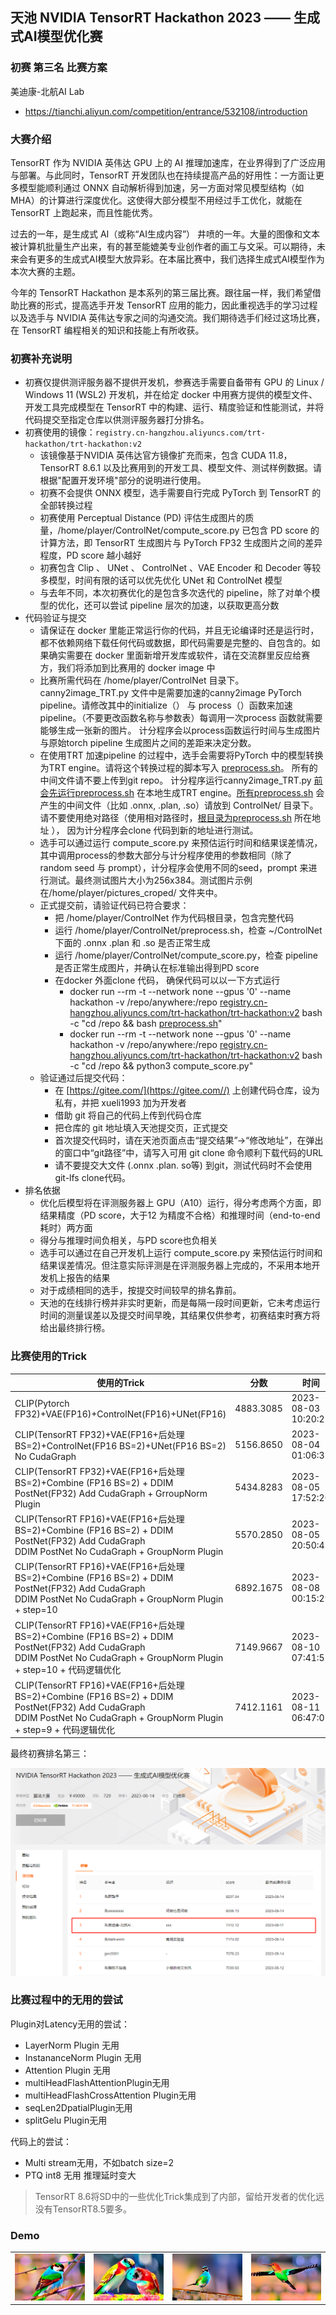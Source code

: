 ##  天池 NVIDIA TensorRT Hackathon 2023 —— 生成式AI模型优化赛 

###  初赛 第三名 比赛方案  

美迪康-北航AI Lab

+ https://tianchi.aliyun.com/competition/entrance/532108/introduction

### 大赛介绍

TensorRT 作为 NVIDIA 英伟达 GPU 上的 AI 推理加速库，在业界得到了广泛应用与部署。与此同时，TensorRT 开发团队也在持续提高产品的好用性：一方面让更多模型能顺利通过 ONNX 自动解析得到加速，另一方面对常见模型结构（如 MHA）的计算进行深度优化。这使得大部分模型不用经过手工优化，就能在 TensorRT 上跑起来，而且性能优秀。

过去的一年，是生成式 AI（或称“AI生成内容”） 井喷的一年。大量的图像和文本被计算机批量生产出来，有的甚至能媲美专业创作者的画工与文采。可以期待，未来会有更多的生成式AI模型大放异彩。在本届比赛中，我们选择生成式AI模型作为本次大赛的主题。

今年的 TensorRT Hackathon 是本系列的第三届比赛。跟往届一样，我们希望借助比赛的形式，提高选手开发 TensorRT 应用的能力，因此重视选手的学习过程以及选手与 NVIDIA 英伟达专家之间的沟通交流。我们期待选手们经过这场比赛，在 TensorRT 编程相关的知识和技能上有所收获。

### 初赛补充说明

- 初赛仅提供测评服务器不提供开发机，参赛选手需要自备带有 GPU 的 Linux / Windows 11 (WSL2) 开发机，并在给定 docker 中用赛方提供的模型文件、开发工具完成模型在 TensorRT 中的构建、运行、精度验证和性能测试，并将代码提交至指定仓库以供测评服务器打分排名。
- 初赛使用的镜像：`registry.cn-hangzhou.aliyuncs.com/trt-hackathon/trt-hackathon:v2`
  - 该镜像基于NVIDIA 英伟达官方镜像扩充而来，包含 CUDA 11.8，TensorRT 8.6.1 以及比赛用到的开发工具、模型文件、测试样例数据。请根据"配置开发环境"部分的说明进行使用。
  - 初赛不会提供 ONNX 模型，选手需要自行完成 PyTorch 到 TensorRT 的全部转换过程
  - 初赛使用 Perceptual Distance (PD) 评估生成图片的质量，/home/player/ControlNet/compute_score.py 已包含 PD score 的计算方法，即 TensorRT 生成图片与 PyTorch FP32 生成图片之间的差异程度，PD score 越小越好
  - 初赛包含 Clip 、 UNet 、 ControlNet 、VAE Encoder 和 Decoder 等较多模型，时间有限的话可以优先优化 UNet 和 ControlNet 模型
  - 与去年不同，本次初赛优化的是包含多次迭代的 pipeline，除了对单个模型的优化，还可以尝试 pipeline 层次的加速，以获取更高分数
- 代码验证与提交
  - 请保证在 docker 里能正常运行你的代码，并且无论编译时还是运行时，都不依赖网络下载任何代码或数据，即代码需要是完整的、自包含的。如果确实需要在 docker 里面新增开发库或软件，请在交流群里反应给赛方，我们将添加到比赛用的 docker image 中
  - 比赛所需代码在 /home/player/ControlNet 目录下。 canny2image_TRT.py 文件中是需要加速的canny2image PyTorch pipeline。请修改其中的initialize（） 与 process（）函数来加速pipeline。（不要更改函数名称与参数表）每调用一次process 函数就需要能够生成一张新的图片。 计分程序会以process函数运行时间与生成图片与原始torch pipeline 生成图片之间的差距来决定分数。
  - 在使用TRT 加速pipeline 的过程中，选手会需要将PyTorch 中的模型转换为TRT engine。请将这个转换过程的脚本写入 [preprocess.sh](http://preprocess.sh/)。 所有的中间文件请不要上传到git repo。 计分程序运行canny2image_TRT.py [前会先运行preprocess.sh](http://xn--preprocess-cy4pi3s5sdj39yttxa.sh/) 在本地生成TRT engine。[所有preprocess.sh](http://xn--preprocess-yy8tp95b.sh/) 会产生的中间文件（比如 .onnx, .plan, .so）请放到 ControlNet/ 目录下。 请不要使用绝对路径（使用相对路径时，[根目录为preprocess.sh](http://xn--preprocess-xx2p955nmfya9u9b.sh/) 所在地址 ）， 因为计分程序会clone 代码到新的地址进行测试。
  - 选手可以通过运行 compute_score.py 来预估运行时间和结果误差情况，其中调用process的参数大部分与计分程序使用的参数相同（除了 random seed 与 prompt），计分程序会使用不同的seed，prompt 来进行测试。最终测试图片大小为256x384。测试图片示例在/home/player/pictures_croped/ 文件夹中。
  - 正式提交前，请验证代码已符合要求：
    - 把 /home/player/ControlNet 作为代码根目录，包含完整代码
    - 运行 /home/player/ControlNet/preprocess.sh，检查 ~/ControlNet下面的 .onnx .plan 和 .so 是否正常生成
    - 运行 /home/player/ControlNet/compute_score.py，检查 pipeline 是否正常生成图片，并确认在标准输出得到PD score
    - 在docker 外面clone 代码， 确保代码可以以一下方式运行
      - docker run --rm -t --network none --gpus '0' --name hackathon -v /repo/anywhere:/repo [registry.cn-hangzhou.aliyuncs.com/trt-hackathon/trt-hackathon:v2](http://registry.cn-hangzhou.aliyuncs.com/trt-hackathon/trt-hackathon:v2) bash -c "cd /repo && bash [preprocess.sh](http://preprocess.sh/)"
      - docker run --rm -t --network none --gpus '0' --name hackathon -v /repo/anywhere:/repo [registry.cn-hangzhou.aliyuncs.com/trt-hackathon/trt-hackathon:v2](http://registry.cn-hangzhou.aliyuncs.com/trt-hackathon/trt-hackathon:v2) bash -c "cd /repo && python3 compute_score.py"
  - 验证通过后提交代码：
    - 在 [https://gitee.com/](https://gitee.com//) 上创建代码仓库，设为私有，并把 xueli1993 加为开发者
    - 借助 git 将自己的代码上传到代码仓库
    - 把仓库的 git 地址填入天池提交页，正式提交
    - 首次提交代码时，请在天池页面点击“提交结果”->“修改地址”，在弹出的窗口中“git路径”中，请写入可用 git clone 命令顺利下载代码的URL
    - 请不要提交大文件 (.onnx .plan. so等) 到git，测试代码时不会使用git-lfs clone代码。
- 排名依据
  - 优化后模型将在评测服务器上 GPU（A10）运行，得分考虑两个方面，即结果精度（PD score，大于12 为精度不合格）和推理时间（end-to-end 耗时）两方面
  - 得分与推理时间负相关，与PD score也负相关
  - 选手可以通过在自己开发机上运行 compute_score.py 来预估运行时间和结果误差情况。但注意实际评测是在评测服务器上完成的，不采用本地开发机上报告的结果
  - 对于成绩相同的选手，按提交时间较早的排名靠前。
  - 天池的在线排行榜并非实时更新，而是每隔一段时间更新，它未考虑运行时间的测量误差以及提交时间早晚，其结果仅供参考，初赛结束时赛方将给出最终排行榜。



### 比赛使用的Trick



| 使用的Trick                                                  | 分数      | 时间                |
| ------------------------------------------------------------ | --------- | ------------------- |
| CLIP(Pytorch FP32)+VAE(FP16)+ControlNet(FP16)+UNet(FP16)     | 4883.3085 | 2023-08-03 10:20:25 |
| CLIP(TensorRT FP32)+VAE(FP16+后处理 BS=2)+ControlNet(FP16 BS=2)+UNet(FP16 BS=2)   No CudaGraph | 5156.8650 | 2023-08-04 01:06:32 |
| CLIP(TensorRT FP32)+VAE(FP16+后处理 BS=2)+Combine (FP16 BS=2) + DDIM PostNet(FP32)  Add CudaGraph + GrroupNorm Plugin | 5434.8283 | 2023-08-05 17:52:20 |
| CLIP(TensorRT FP16)+VAE(FP16+后处理 BS=2)+Combine (FP16 BS=2) + DDIM PostNet(FP32)  Add CudaGraph<br />DDIM PostNet No CudaGraph + GroupNorm Plugin | 5570.2850 | 2023-08-05 20:50:43 |
| CLIP(TensorRT FP16)+VAE(FP16+后处理 BS=2)+Combine (FP16 BS=2) + DDIM PostNet(FP32)  Add CudaGraph<br />DDIM PostNet No CudaGraph + GroupNorm Plugin  + step=10 | 6892.1675 | 2023-08-08 00:15:29 |
| CLIP(TensorRT FP16)+VAE(FP16+后处理 BS=2)+Combine (FP16 BS=2) + DDIM PostNet(FP32)  Add CudaGraph<br />DDIM PostNet No CudaGraph + GroupNorm Plugin  + step=10 + 代码逻辑优化 | 7149.9667 | 2023-08-10 07:41:51 |
| CLIP(TensorRT FP16)+VAE(FP16+后处理 BS=2)+Combine (FP16 BS=2) + DDIM PostNet(FP32)  Add CudaGraph<br />DDIM PostNet No CudaGraph + GroupNorm Plugin  + step=9 + 代码逻辑优化 | 7412.1161 | 2023-08-11 06:47:07 |

最终初赛排名第三：

![](docs/score.png)



### 比赛过程中的无用的尝试



Plugin对Latency无用的尝试：

+ LayerNorm Plugin 无用
+ InstananceNorm Plugin 无用
+ Attention Plugin 无用
+ multiHeadFlashAttentionPlugin无用
+ multiHeadFlashCrossAttention Plugin无用
+ seqLen2DpatialPlugin无用
+ splitGelu Plugin无用

代码上的尝试：

+ Multi stream无用，不如batch size=2
+ PTQ int8 无用 推理延时变大

> TensorRT 8.6将SD中的一些优化Trick集成到了内部，留给开发者的优化远没有TensorRT8.5要多。



### Demo

|                      |                      |                       |                       |
| -------------------- | -------------------- | --------------------- | --------------------- |
| ![](docs/bird_0.jpg) | ![](docs/bird_6.jpg) | ![](docs/bird_14.jpg) | ![](docs/bird_15.jpg) |






